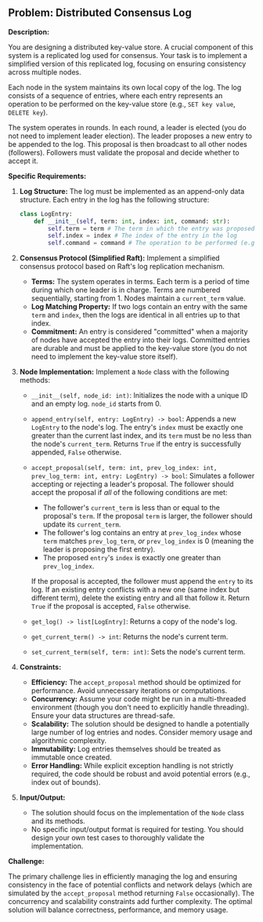 ## Problem: Distributed Consensus Log

**Description:**

You are designing a distributed key-value store.  A crucial component of this system is a replicated log used for consensus. Your task is to implement a simplified version of this replicated log, focusing on ensuring consistency across multiple nodes.

Each node in the system maintains its own local copy of the log. The log consists of a sequence of entries, where each entry represents an operation to be performed on the key-value store (e.g., `SET key value`, `DELETE key`).

The system operates in rounds. In each round, a leader is elected (you do not need to implement leader election). The leader proposes a new entry to be appended to the log. This proposal is then broadcast to all other nodes (followers).  Followers must validate the proposal and decide whether to accept it.

**Specific Requirements:**

1.  **Log Structure:** The log must be implemented as an append-only data structure. Each entry in the log has the following structure:
    ```python
    class LogEntry:
        def __init__(self, term: int, index: int, command: str):
            self.term = term # The term in which the entry was proposed
            self.index = index # The index of the entry in the log
            self.command = command # The operation to be performed (e.g., "SET x 5", "DELETE y")
    ```

2.  **Consensus Protocol (Simplified Raft):** Implement a simplified consensus protocol based on Raft's log replication mechanism.

    *   **Terms:** The system operates in terms. Each term is a period of time during which one leader is in charge. Terms are numbered sequentially, starting from 1.  Nodes maintain a `current_term` value.
    *   **Log Matching Property:** If two logs contain an entry with the same `term` and `index`, then the logs are identical in all entries up to that index.
    *   **Commitment:** An entry is considered "committed" when a majority of nodes have accepted the entry into their logs. Committed entries are durable and must be applied to the key-value store (you do not need to implement the key-value store itself).

3.  **Node Implementation:** Implement a `Node` class with the following methods:

    *   `__init__(self, node_id: int)`: Initializes the node with a unique ID and an empty log.  `node_id` starts from 0.
    *   `append_entry(self, entry: LogEntry) -> bool`: Appends a new `LogEntry` to the node's log.  The entry's `index` must be exactly one greater than the current last index, and its `term` must be no less than the node's `current_term`. Returns `True` if the entry is successfully appended, `False` otherwise.
    *   `accept_proposal(self, term: int, prev_log_index: int, prev_log_term: int, entry: LogEntry) -> bool`: Simulates a follower accepting or rejecting a leader's proposal.  The follower should accept the proposal if *all* of the following conditions are met:

        *   The follower's `current_term` is less than or equal to the proposal's `term`. If the proposal `term` is larger, the follower should update its `current_term`.
        *   The follower's log contains an entry at `prev_log_index` whose `term` matches `prev_log_term`, *or* `prev_log_index` is 0 (meaning the leader is proposing the first entry).
        *   The proposed `entry`'s `index` is exactly one greater than `prev_log_index`.

        If the proposal is accepted, the follower must append the `entry` to its log.  If an existing entry conflicts with a new one (same index but different term), delete the existing entry and all that follow it.
        Return `True` if the proposal is accepted, `False` otherwise.
    *   `get_log() -> list[LogEntry]`: Returns a copy of the node's log.
    *   `get_current_term() -> int`: Returns the node's current term.
    *   `set_current_term(self, term: int)`: Sets the node's current term.

4.  **Constraints:**

    *   **Efficiency:** The `accept_proposal` method should be optimized for performance. Avoid unnecessary iterations or computations.
    *   **Concurrency:** Assume your code might be run in a multi-threaded environment (though you don't need to explicitly handle threading).  Ensure your data structures are thread-safe.
    *   **Scalability:** The solution should be designed to handle a potentially large number of log entries and nodes.  Consider memory usage and algorithmic complexity.
    *   **Immutability:** Log entries themselves should be treated as immutable once created.
    *   **Error Handling:** While explicit exception handling is not strictly required, the code should be robust and avoid potential errors (e.g., index out of bounds).

5.  **Input/Output:**

    *   The solution should focus on the implementation of the `Node` class and its methods.
    *   No specific input/output format is required for testing.  You should design your own test cases to thoroughly validate the implementation.

**Challenge:**

The primary challenge lies in efficiently managing the log and ensuring consistency in the face of potential conflicts and network delays (which are simulated by the `accept_proposal` method returning `False` occasionally).  The concurrency and scalability constraints add further complexity.  The optimal solution will balance correctness, performance, and memory usage.
